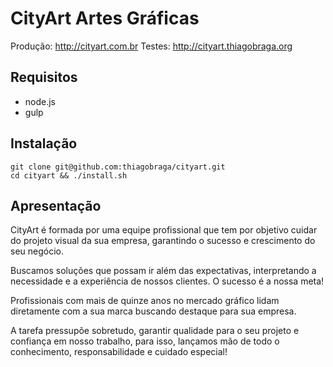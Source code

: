 # CityArt Artes Gráficas

Produção: http://cityart.com.br
Testes: http://cityart.thiagobraga.org

## Requisitos

- node.js
- gulp

## Instalação

```
git clone git@github.com:thiagobraga/cityart.git
cd cityart && ./install.sh
```

## Apresentação

CityArt é formada por uma equipe profissional que tem por objetivo cuidar do projeto visual da sua empresa, garantindo o sucesso e crescimento do seu negócio.

Buscamos soluções que possam ir além das expectativas, interpretando a necessidade e a experiência de nossos clientes. O sucesso é a nossa meta!

Profissionais com mais de quinze anos no mercado gráfico lidam diretamente com a sua marca buscando destaque para sua empresa.

A tarefa pressupõe sobretudo, garantir qualidade para o seu projeto e confiança em nosso trabalho, para isso, lançamos mão de todo o conhecimento, responsabilidade e cuidado especial!

